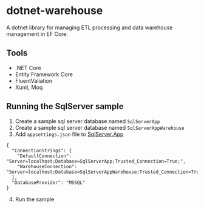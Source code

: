 # dotnet-warehouse

A dotnet library for managing ETL processing and data warehouse management in EF Core.

## Tools
- .NET Core
- Entity Framework Core
- FluentValiation
- Xunit, Moq

## Running the SqlServer sample
1. Create a sample sql server database named ``SqlServerApp``
2. Create a sample sql server database named ``SqlServerAppWarehouse``
3. Add ``appsettings.json`` file to [SqlServer.App](https://github.com/robsmitha/dotnet-warehouse/tree/master/samples/SqlServer.App)
```
{
  "ConnectionStrings": {
    "DefaultConnection": "Server=localhost;Database=SqlServerApp;Trusted_Connection=True;",
    "WarehouseConnection": "Server=localhost;Database=SqlServerAppWarehouse;Trusted_Connection=True;"
  },
  "DatabaseProvider": "MSSQL"
}
```
4. Run the sample